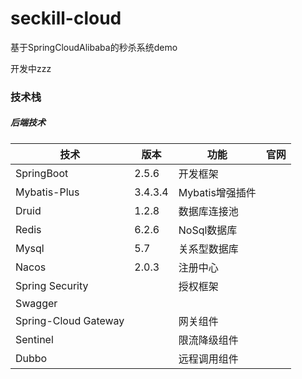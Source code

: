 # seckill-cloud

基于SpringCloudAlibaba的秒杀系统demo

开发中zzz



### 技术栈

##### 后端技术

| 技术                   | 版本      | 功能          | 官网  |
| -------------------- | ------- | ----------- | --- |
| SpringBoot           | 2.5.6   | 开发框架        |     |
| Mybatis-Plus         | 3.4.3.4 | Mybatis增强插件 |     |
| Druid                | 1.2.8   | 数据库连接池      |     |
| Redis                | 6.2.6   | NoSql数据库    |     |
| Mysql                | 5.7     | 关系型数据库      |     |
| Nacos                | 2.0.3   | 注册中心        |     |
| Spring Security      |         | 授权框架        |     |
| Swagger              |         |             |     |
| Spring-Cloud Gateway |         | 网关组件        |     |
| Sentinel             |         | 限流降级组件      |     |
| Dubbo                |         | 远程调用组件      |     |
